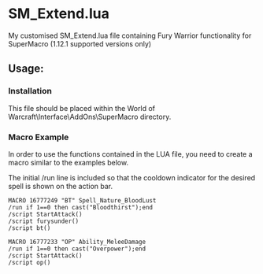 # SM_Extend.lua
My customised SM_Extend.lua file containing Fury Warrior functionality for SuperMacro (1.12.1 supported versions only)

## Usage:

### Installation
This file should be placed within the World of Warcraft\Interface\AddOns\SuperMacro directory.

### Macro Example
In order to use the functions contained in the LUA file, you need to create a macro similar to the examples below.

The initial /run line is included so that the cooldown indicator for the desired spell is shown on the action bar.

```
MACRO 16777249 "BT" Spell_Nature_BloodLust
/run if 1==0 then cast("Bloodthirst");end
/script StartAttack()
/script furysunder()
/script bt()
```

```
MACRO 16777233 "OP" Ability_MeleeDamage
/run if 1==0 then cast("Overpower");end
/script StartAttack()
/script op()
```
